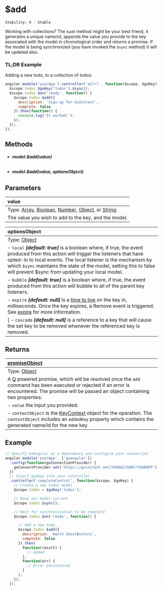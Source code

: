 # $add

```
Stability: 4 - Stable
```

Working with collections? The `$add` method might be your best friend, it generates a unique name/id, appends the value you provide to the key associated with the
model in chronological order and returns a promise.  If the model is being
synchronized (you have invoked the `$sync` method) it will be updated also.

### TL;DR Example

Adding a new todo, to a collection of todos:

```js
angular.module('yourApp').controller('aCtrl', function($scope, $goKey) {
  $scope.todos.$goKey('todos').$sync();
  $scope.todos.$on('ready', function() {
    $scope.todos.$add({
      description: 'Sign-up for GoInstant',
      complete: false
    }).then(function() {
      console.log('It worked!');
    });
  });
});
```

## Methods

- ###### **model.$add(value)**
- ###### **model.$add(value, optionsObject)**

## Parameters

| value |
|:---|
| Type: [Array](https://developer.mozilla.org/en-US/docs/Web/JavaScript/Reference/Global_Objects/Array), [Boolean](https://developer.mozilla.org/en-US/docs/Web/JavaScript/Reference/Global_Objects/Boolean), [Number](https://developer.mozilla.org/en-US/docs/Web/JavaScript/Reference/Global_Objects/Number), [Object](https://developer.mozilla.org/en-US/docs/Web/JavaScript/Reference/Global_Objects/Object), or [String](https://developer.mozilla.org/en-US/docs/Web/JavaScript/Reference/Global_Objects/String). |
| The value you wish to add to the key, and the model. |

| optionsObject |
|:---|
| Type: [Object](https://developer.mozilla.org/en-US/docs/Web/JavaScript/Reference/Global_Objects/Object) |
| - `local` ***[default: true]*** is a boolean where, if true, the event produced from this action will trigger the listeners that have opted-in to local events.  The local listener is the mechanism by which `$sync` maintains the state of the model, setting this to false will prevent $sync from updating your local model. |
| - `bubble` ***[default: true]*** is a boolean where, if true, the event produced from this action will bubble to all of the parent key listeners. |
| - `expire` ***[default: null]*** is a [time to live](http://en.wikipedia.org/wiki/Time_to_live) on the key in, milliseconds. Once the key expires, a Remove event is triggered. See [expire](https://developers.goinstant.com/v1/javascript_api/key/expire.html) for more information.
[ - `cascade` ***[default: null]*** is a reference to a key that will cause the set key to be removed whenever the referenced key is removed. |

## Returns

| [promiseObject](https://developers.goinstant.com/v1/guides/promises.html) |
| :--|
| Type: [Object](https://developer.mozilla.org/en-US/docs/Web/JavaScript/Reference/Global_Objects/Object) |
| A [Q](https://github.com/kriskowal/q/) powered promise, which will be resolved once the `add` command has been executed or rejected if an error is encountered. The promise will be passed an object containing two properties: |
| - `value` the input you provided. |
| - `contextObject` is the [KeyContext](https://developers.goinstant.com/v1/javascript_api/key/context.html) object for the operation.  The `contextObject` includes an `addedKey` property which contains the generated name/id for the new key. |

## Example

```js
// Specify GoAngular as a dependency and configure your connection
angular.module('yourApp', ['goangular'])
  .config(function(goConnectionProvider) {
    goConnectProvider.set('https://goinstant.net/YOURACCOUNT/YOURAPP');
  })
  // Inject $goKey into your controller
  .controller('completeControl', function($scope, $goKey) {
    // Create a new todos model
    $scope.todos = $goKey('todos');

    // Keep our model current
    $scope.todos.$sync();

    // Wait for synchronization to be complete
    $scope.todos.$on('ready', function() {

      // Add a new todo
      $scope.todos.$add({
        description: 'Watch GhostBusters',
        complete: false
      }).then(
        function(result) {
          // Added
        },
        function(err) {
          // Error encountered
        }
      );
    });
  });
```
